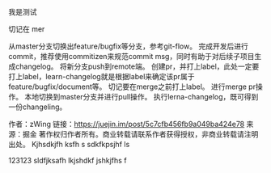 我是测试


切记在 mer


从master分支切换出feature/bugfix等分支，参考git-flow。
完成开发后进行commit，推荐使用commitizen来规范commit msg，同时有助于对后续子项目生成changelog。
将新分支push到remote端。
创建pr，并打上label，此处一定要打上label，learn-changelog就是根据label来确定该pr属于feature/bugfix/document等。
切记要在merge之前打上label。
进行merge pr操作。
本地切换到master分支并进行pull操作。
执行lerna-changelog，既可得到一份changeling。

作者：zWing
链接：https://juejin.im/post/5c7cfb456fb9a049ba424e78
来源：掘金
著作权归作者所有。商业转载请联系作者获得授权，非商业转载请注明出处。
Kjhsdkjfh ksfh s
sdkfkpsjhf ls

123123
sldfjksafh 
lkjshdkf jshkjfhs f